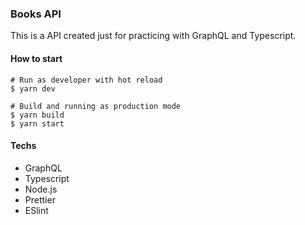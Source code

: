 ### Books API

This is a API created just for practicing with GraphQL and Typescript.

#### How to start

````
# Run as developer with hot reload
$ yarn dev

# Build and running as production mode
$ yarn build
$ yarn start
````

#### Techs
 - GraphQL
 - Typescript
 - Node.js
 - Prettier
 - ESlint

